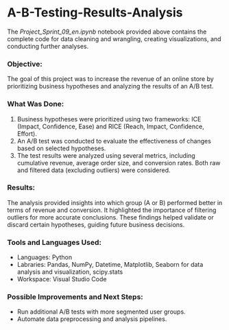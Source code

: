# A-B-Testing-Results-Analysis
The *Project_Sprint_09_en.ipynb* notebook provided above contains the complete code for data cleaning and wrangling, creating visualizations, and conducting further analyses. 

### Objective:
The goal of this project was to increase the revenue of an online store by prioritizing business hypotheses and analyzing the results of an A/B test.

### What Was Done:
1. Business hypotheses were prioritized using two frameworks: ICE (Impact, Confidence, Ease) and RICE (Reach, Impact, Confidence, Effort).
2. An A/B test was conducted to evaluate the effectiveness of changes based on selected hypotheses.
3. The test results were analyzed using several metrics, including cumulative revenue, average order size, and conversion rates. Both raw and filtered data (excluding outliers) were considered.

### Results:
The analysis provided insights into which group (A or B) performed better in terms of revenue and conversion. It highlighted the importance of filtering outliers for more accurate conclusions. These findings helped validate or discard certain hypotheses, guiding future business decisions.

### Tools and Languages Used:
- Languages: Python
- Labraries: Pandas, NumPy, Datetime, Matplotlib, Seaborn for data analysis and visualization, scipy.stats
- Workspace: Visual Studio Code

### Possible Improvements and Next Steps:
- Run additional A/B tests with more segmented user groups.
- Automate data preprocessing and analysis pipelines.
